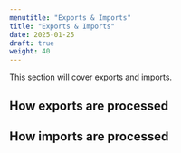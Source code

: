 ```yaml
---
menutitle: "Exports & Imports"
title: "Exports & Imports"
date: 2025-01-25
draft: true
weight: 40
---
```


This section will cover exports and imports.

## How exports are processed

## How imports are processed
